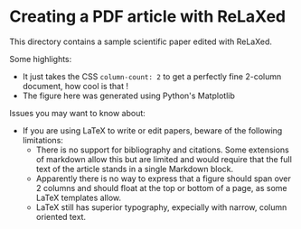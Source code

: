 # Creating a PDF article with ReLaXed

This directory contains a sample scientific paper edited with ReLaXed.


Some highlights:

- It just takes the CSS ``column-count: 2`` to get a perfectly fine 2-column document, how cool is that !
- The figure here was generated using Python's Matplotlib


Issues you may want to know about:

- If you are using LaTeX to write or edit papers, beware of the following limitations:
  - There is no support for bibliography and citations. Some extensions of markdown allow this but are limited and would require that the full text of the article stands in a single Markdown block.
  - Apparently there is no way to express that a figure should span over 2 columns and should float at the top or bottom of a page, as some LaTeX templates allow.
  - LaTeX still has superior typography, expecially with narrow, column oriented text.
